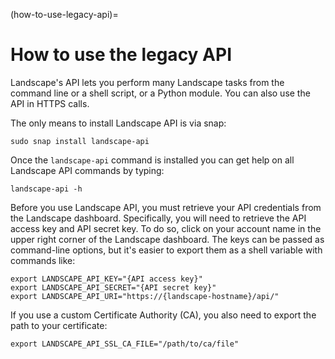 (how-to-use-legacy-api)=
# How to use the legacy API


Landscape's API lets you perform many Landscape tasks from the command line or a shell script, or a Python module. You can also use the API in HTTPS calls.

The only means to install Landscape API is via snap:
```
sudo snap install landscape-api
```
Once the `landscape-api` command is installed you can get help on all Landscape API commands by typing: 
```
landscape-api -h
```
Before you use Landscape API, you must retrieve your API credentials from the Landscape dashboard. Specifically, you will need to retrieve the API access key and API secret key. To do so, click on your account name in the upper right corner of the Landscape dashboard. The keys can be passed as command-line options, but it's easier to export them as a shell variable with commands like:
```
export LANDSCAPE_API_KEY="{API access key}"
export LANDSCAPE_API_SECRET="{API secret key}"
export LANDSCAPE_API_URI="https://{landscape-hostname}/api/"
```
If you use a custom Certificate Authority (CA), you also need to export the path to your certificate:
```
export LANDSCAPE_API_SSL_CA_FILE="/path/to/ca/file"
```

